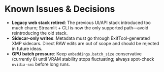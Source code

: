 # Known Issues & Decisions

- **Legacy web stack retired**: The previous UI/API stack introduced too much churn; Streamlit + CLI is now the only supported path—avoid reintroducing the old stack.
- **Sidecar-only writes**: Metadata must go through ExifTool-generated XMP sidecars. Direct RAW edits are out of scope and should be rejected in future ideas.
- **GPU batch pressure**: Keep `embeddings.batch_size` conservative (currently 8) until VRAM stability stops fluctuating; always spot-check `nvidia-smi` before long runs.
